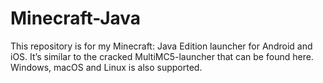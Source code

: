 # Minecraft-Java
This repository is for my Minecraft: Java Edition launcher for Android and iOS. It’s similar to the cracked MultiMC5-launcher that can be found here. Windows, macOS and Linux is also supported.
